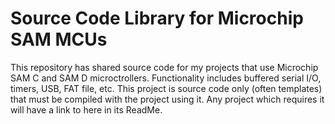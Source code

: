 # Source Code Library for Microchip SAM MCUs
This repository has shared source code for my projects that use Microchip SAM C and SAM D
microctrollers. Functionality includes buffered serial I/O, timers, USB, FAT file, etc.
This project is source code only (often templates) that must be compiled with the project
using it. Any project which requires it will have a link to here in its ReadMe.
